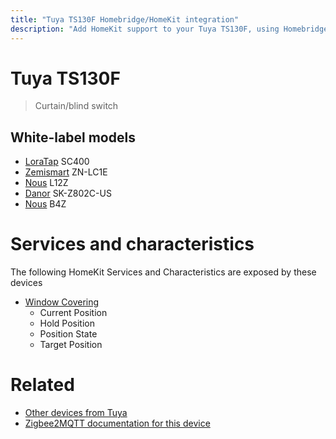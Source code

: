 ```yaml
---
title: "Tuya TS130F Homebridge/HomeKit integration"
description: "Add HomeKit support to your Tuya TS130F, using Homebridge, Zigbee2MQTT and homebridge-z2m."
---
```

<!---
This file has been GENERATED using src/docgen/docgen.ts
DO NOT EDIT THIS FILE MANUALLY!
-->
# Tuya TS130F
> Curtain/blind switch


## White-label models
* [LoraTap](../index.md#loratap) SC400
* [Zemismart](../index.md#zemismart) ZN-LC1E
* [Nous](../index.md#nous) L12Z
* [Danor](../index.md#danor) SK-Z802C-US
* [Nous](../index.md#nous) B4Z

# Services and characteristics
The following HomeKit Services and Characteristics are exposed by
these devices

* [Window Covering](../../cover.md)
  * Current Position
  * Hold Position
  * Position State
  * Target Position


# Related
* [Other devices from Tuya](../index.md#tuya)
* [Zigbee2MQTT documentation for this device](https://www.zigbee2mqtt.io/devices/TS130F.html)